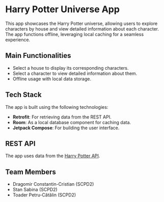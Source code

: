 # Harry Potter Universe App

This app showcases the Harry Potter universe, allowing users to explore characters by house and view detailed information about each character. The app functions offline, leveraging local caching for a seamless experience.

## Main Functionalities
- Select a house to display its corresponding characters.
- Select a character to view detailed information about them.
- Offline usage with local data storage.

## Tech Stack
The app is built using the following technologies:
- **Retrofit**: For retrieving data from the REST API.
- **Room**: As a local database component for caching data.
- **Jetpack Compose**: For building the user interface.

## REST API
The app uses data from the [Harry Potter API](https://hp-api.herokuapp.com/).

## Team Members
- Dragomir Constantin-Cristian (SCPD2)
- Stan Sabina (SCPD2)
- Toader Petru-Cătălin (SCPD2)
